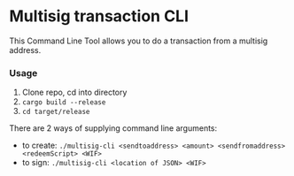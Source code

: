 # Multisig transaction CLI

This Command Line Tool allows you to do a transaction from a multisig address.

### Usage

1. Clone repo, cd into directory
2. `cargo build --release`
3. `cd target/release`

There are 2 ways of supplying command line arguments:
- to create: `./multisig-cli <sendtoaddress> <amount> <sendfromaddress> <redeemScript> <WIF>` 
- to sign: `./multisig-cli <location of JSON> <WIF>`